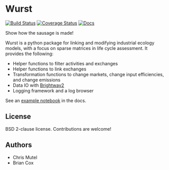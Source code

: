 # Wurst

[![Build Status](https://travis-ci.org/IndEcol/wurst.svg?branch=master)](https://travis-ci.org/IndEcol/wurst) [![Coverage Status](https://coveralls.io/repos/github/IndEcol/wurst/badge.svg?branch=master)](https://coveralls.io/github/IndEcol/wurst?branch=master) [![Docs](https://readthedocs.org/projects/wurst/badge/?version=latest)](https://wurst.readthedocs.io/)

Show how the sausage is made!

Wurst is a python package for linking and modifying industrial ecology models, with a focus on sparse matrices in life cycle assessment. It provides the following:

* Helper functions to filter activities and exchanges
* Helper functions to link exchanges
* Transformation functions to change markets, change input efficiencies, and change emissions
* Data IO with [Brightway2](https://brightwaylca.org/)
* Logging framework and a log browser

See an [example notebook](https://github.com/cmutel/wurst/blob/master/docs/notebooks/marginal-mixes.ipynb) in the docs.

## License

BSD 2-clause license. Contributions are welcome!

## Authors

* Chris Mutel
* Brian Cox
